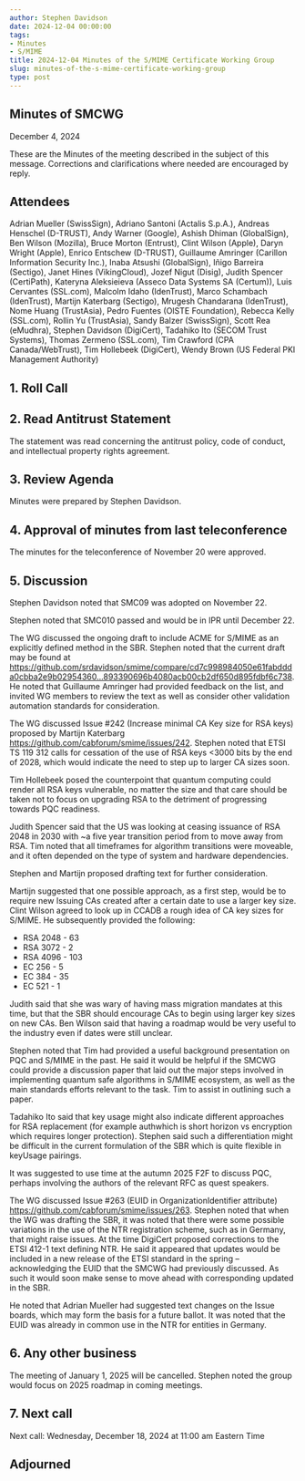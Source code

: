 ```yaml
---
author: Stephen Davidson
date: 2024-12-04 00:00:00
tags:
- Minutes
- S/MIME
title: 2024-12-04 Minutes of the S/MIME Certificate Working Group
slug: minutes-of-the-s-mime-certificate-working-group
type: post
---
```


## Minutes of SMCWG

December 4, 2024

These are the Minutes of the meeting described in the subject of this message. Corrections and clarifications where needed are encouraged by reply.

## Attendees

Adrian Mueller (SwissSign), Adriano Santoni (Actalis S.p.A.), Andreas Henschel (D-TRUST), Andy Warner (Google), Ashish Dhiman (GlobalSign), Ben Wilson (Mozilla), Bruce Morton (Entrust), Clint Wilson (Apple), Daryn Wright (Apple), Enrico Entschew (D-TRUST), Guillaume Amringer (Carillon Information Security Inc.), Inaba Atsushi (GlobalSign), Iñigo Barreira (Sectigo), Janet Hines (VikingCloud), Jozef Nigut (Disig), Judith Spencer (CertiPath), Kateryna Aleksieieva (Asseco Data Systems SA (Certum)), Luis Cervantes (SSL.com), Malcolm Idaho (IdenTrust), Marco Schambach (IdenTrust), Martijn Katerbarg (Sectigo), Mrugesh Chandarana (IdenTrust), Nome Huang (TrustAsia), Pedro Fuentes (OISTE Foundation), Rebecca Kelly (SSL.com), Rollin Yu (TrustAsia), Sandy Balzer (SwissSign), Scott Rea (eMudhra), Stephen Davidson (DigiCert), Tadahiko Ito (SECOM Trust Systems), Thomas Zermeno (SSL.com), Tim Crawford (CPA Canada/WebTrust), Tim Hollebeek (DigiCert), Wendy Brown (US Federal PKI Management Authority)

## 1. Roll Call

## 2. Read Antitrust Statement

The statement was read concerning the antitrust policy, code of conduct, and intellectual property rights agreement.

## 3. Review Agenda

Minutes were prepared by Stephen Davidson.

## 4. Approval of minutes from last teleconference

The minutes for the teleconference of November 20 were approved.

## 5. Discussion

Stephen Davidson noted that SMC09 was adopted on November 22.

Stephen noted that SMC010 passed and would be in IPR until December 22.

The WG discussed the ongoing draft to include ACME for S/MIME as an explicitly defined method in the SBR.  Stephen noted that the current draft may be found at https://github.com/srdavidson/smime/compare/cd7c998984050e61fabddda0cbba2e9b02954360...893390696b4080acb00cb2df650d895fdbf6c738.  He noted that Guillaume Amringer had provided feedback on the list, and invited WG members to review the text as well as consider other validation automation standards for consideration.

The WG discussed Issue #242 (Increase minimal CA Key size for RSA keys) proposed by Martijn Katerbarg https://github.com/cabforum/smime/issues/242.  Stephen noted that ETSI TS 119 312 calls for cessation of the use of RSA keys <3000 bits by the end of 2028, which would indicate the need to step up to larger CA sizes soon.

Tim Hollebeek posed the counterpoint that quantum computing could render all RSA keys vulnerable, no matter the size and that care should be taken not to focus on upgrading RSA to the detriment of progressing towards PQC readiness.

Judith Spencer said that the US was looking at ceasing issuance of RSA 2048 in 2030 with ~a five year transition period from to move away from RSA.  Tim noted that all timeframes for algorithm transitions were moveable, and it often depended on the type of system and hardware dependencies.

Stephen and Martijn proposed drafting text for further consideration.

Martijn suggested that one possible approach, as a first step, would be to require new Issuing CAs created after a certain date to use a larger key size.  Clint Wilson agreed to look up in CCADB a rough idea of CA key sizes for S/MIME.  He subsequently provided the following:
* RSA 2048 - 63
* RSA 3072 - 2
* RSA 4096 - 103
* EC 256 - 5
* EC 384 - 35
* EC 521 - 1

Judith said that she was wary of having mass migration mandates at this time, but that the SBR should encourage CAs to begin using larger key sizes on new CAs.  Ben Wilson said that having a roadmap would be very useful to the industry even if dates were still unclear.

Stephen noted that Tim had provided a useful background presentation on PQC and S/MIME in the past.  He said it would be helpful if the SMCWG could provide a discussion paper that laid out the major steps involved in implementing quantum safe algorithms in S/MIME ecosystem, as well as the main standards efforts relevant to the task.  Tim to assist in outlining such a paper.

Tadahiko Ito said that key usage might also indicate different approaches for RSA replacement (for example authwhich is short horizon vs encryption which requires longer protection). Stephen said such a differentiation might be difficult in the current formulation of the SBR which is quite flexible in keyUsage pairings.

It was suggested to use time at the autumn 2025 F2F to discuss PQC, perhaps involving the authors of the relevant RFC as quest speakers.

The WG discussed Issue #263 (EUID in OrganizationIdentifier attribute)  https://github.com/cabforum/smime/issues/263.  Stephen noted that when the WG was drafting the SBR, it was noted that there were some possible variations in the use of the NTR registration scheme, such as in Germany, that might raise issues.  At the time DigiCert proposed corrections to the ETSI 412-1 text defining NTR.  He said it appeared that updates would be included in a new release of the ETSI standard in the spring – acknowledging the EUID that the SMCWG had previously discussed.  As such it would soon make sense to move ahead with corresponding updated in the SBR.  

He noted that Adrian Mueller had suggested text changes on the Issue boards, which may form the basis for a future ballot.  It was noted that the EUID was already in common use in the NTR for entities in Germany.

## 6.    Any other business 

The meeting of January 1, 2025 will be cancelled.  Stephen noted the group would focus on 2025 roadmap in coming meetings.

## 7. Next call

Next call: Wednesday, December 18, 2024 at 11:00 am Eastern Time

## Adjourned
